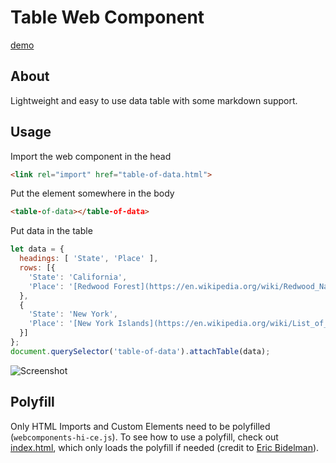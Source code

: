 # Table Web Component
[demo](https://zvakanaka.github.io/table-of-data)
## About
Lightweight and easy to use data table with some markdown support.
## Usage
Import the web component in the head
```html
<link rel="import" href="table-of-data.html">
```
Put the element somewhere in the body
```html
<table-of-data></table-of-data>
```
Put data in the table
```javascript
let data = {
  headings: [ 'State', 'Place' ],
  rows: [{
    'State': 'California',
    'Place': '[Redwood Forest](https://en.wikipedia.org/wiki/Redwood_National_and_State_Parks)'
  },
  {
    'State': 'New York',
    'Place': '[New York Islands](https://en.wikipedia.org/wiki/List_of_islands_of_New_York)'
  }]
};
document.querySelector('table-of-data').attachTable(data);
```
![Screenshot](http://i.imgur.com/Wi9b2Jy.png)
## Polyfill
Only HTML Imports and Custom Elements need to be polyfilled (`webcomponents-hi-ce.js`). To see how to use a polyfill, check out [index.html](https://github.com/zvakanaka/table-of-data/blob/master/index.html#L29-L56), which only loads the polyfill if needed (credit to [Eric Bidelman](https://gist.github.com/ebidel/1d5ede1e35b6f426a2a7)).
